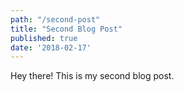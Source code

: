 ```yaml
---
path: "/second-post"
title: "Second Blog Post"
published: true
date: '2018-02-17'
---
```


Hey there! This is my second blog post.